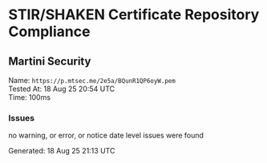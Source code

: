 # STIR/SHAKEN Certificate Repository Compliance

## Martini Security

Name: `https://p.mtsec.me/2e5a/BQunR1QP6oyW.pem`\
Tested At: 18 Aug 25 20:54 UTC\
Time: 100ms

### Issues

no warning, or error, or notice date level issues were found

Generated: 18 Aug 25 21:13 UTC